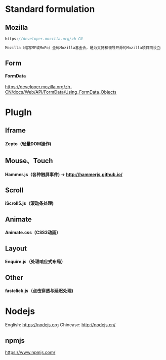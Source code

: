 # Standard formulation

## Mozilla
```javascript
https://developer.mozilla.org/zh-CN

Mozilla（缩写MF或MoFo）全称Mozilla基金会，是为支持和领导开源的Mozilla项目而设立的一个非营利组织。该组织制定管理开发政策，经营关键基础组织并管理商标及其他知识产权。
```

## Form
#### FormData
https://developer.mozilla.org/zh-CN/docs/Web/API/FormData/Using_FormData_Objects

# PlugIn

## Iframe
#### Zepto（轻量DOM操作)

## Mouse、Touch
#### Hammer.js（各种触屏事件) -> http://hammerjs.github.io/

## Scroll
#### iScroll5.js（滚动条处理)

## Animate
#### Animate.css（CSS3动画）

## Layout
#### Enquire.js（处理响应式布局）

## Other
#### fastclick.js（点击穿透与延迟处理)

# Nodejs
English:  https://nodejs.org
Chinease: http://nodejs.cn/

## npmjs
https://www.npmjs.com/
